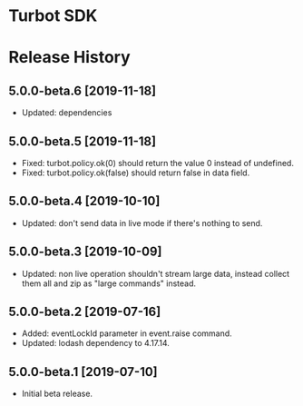 # Turbot SDK

# Release History

## 5.0.0-beta.6 [2019-11-18]

- Updated: dependencies

## 5.0.0-beta.5 [2019-11-18]

- Fixed: turbot.policy.ok(0) should return the value 0 instead of undefined.
- Fixed: turbot.policy.ok(false) should return false in data field.

## 5.0.0-beta.4 [2019-10-10]

- Updated: don't send data in live mode if there's nothing to send.

## 5.0.0-beta.3 [2019-10-09]

- Updated: non live operation shouldn't stream large data, instead collect them all and zip as "large commands" instead.

## 5.0.0-beta.2 [2019-07-16]

- Added: eventLockId parameter in event.raise command.
- Updated: lodash dependency to 4.17.14.

## 5.0.0-beta.1 [2019-07-10]

- Initial beta release.
